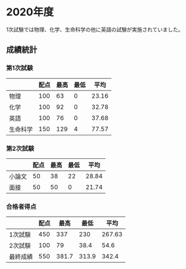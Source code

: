 # 2020年度
1次試験では物理、化学、生命科学の他に英語の試験が実施されていました。

## 成績統計

### 第1次試験

|          | 配点 | 最高 | 最低 | 平均 |
| -------- | -------- | -------- | -------- | -------- |
| 物理     | 100      | 63       | 0        | 23.16    |
| 化学     | 100      | 92       | 0        | 32.78    |
| 英語     | 100      | 76       | 0        | 37.68    |
| 生命科学 | 150      | 129      | 4        | 77.57    |

### 第2次試験

|        | 配点 | 最高 | 最低 | 平均  |
| ------ | ---- | ---- | ---- | ----- |
| 小論文 | 50   | 38   | 22   | 28.84 |
| 面接   | 50   | 50   | 0    | 21.74 |

### 合格者得点

|          | 配点  | 最高  | 最低  | 平均   |
| -------- | ----- | ----- | ----- | ------ |
| 1次試験  | 450   | 337   | 230   | 267.63 |
| 2次試験  | 100   | 79    | 38.4  | 54.6   |
| 最終成績 | 550   | 381.7 | 313.9 | 342.4  |
